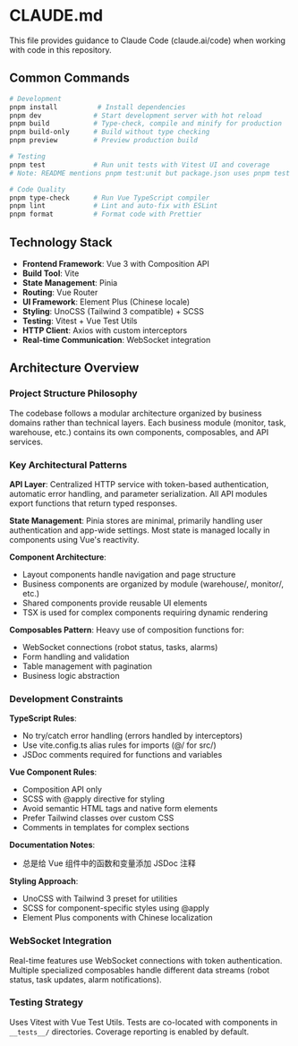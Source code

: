 # CLAUDE.md

This file provides guidance to Claude Code (claude.ai/code) when working with code in this repository.

## Common Commands

```bash
# Development
pnpm install          # Install dependencies
pnpm dev             # Start development server with hot reload
pnpm build           # Type-check, compile and minify for production
pnpm build-only      # Build without type checking
pnpm preview         # Preview production build

# Testing
pnpm test            # Run unit tests with Vitest UI and coverage
# Note: README mentions pnpm test:unit but package.json uses pnpm test

# Code Quality
pnpm type-check      # Run Vue TypeScript compiler
pnpm lint            # Lint and auto-fix with ESLint
pnpm format          # Format code with Prettier
```

## Technology Stack

- **Frontend Framework**: Vue 3 with Composition API
- **Build Tool**: Vite
- **State Management**: Pinia
- **Routing**: Vue Router
- **UI Framework**: Element Plus (Chinese locale)
- **Styling**: UnoCSS (Tailwind 3 compatible) + SCSS
- **Testing**: Vitest + Vue Test Utils
- **HTTP Client**: Axios with custom interceptors
- **Real-time Communication**: WebSocket integration

## Architecture Overview

### Project Structure Philosophy
The codebase follows a modular architecture organized by business domains rather than technical layers. Each business module (monitor, task, warehouse, etc.) contains its own components, composables, and API services.

### Key Architectural Patterns

**API Layer**: Centralized HTTP service with token-based authentication, automatic error handling, and parameter serialization. All API modules export functions that return typed responses.

**State Management**: Pinia stores are minimal, primarily handling user authentication and app-wide settings. Most state is managed locally in components using Vue's reactivity.

**Component Architecture**: 
- Layout components handle navigation and page structure
- Business components are organized by module (warehouse/, monitor/, etc.)
- Shared components provide reusable UI elements
- TSX is used for complex components requiring dynamic rendering

**Composables Pattern**: Heavy use of composition functions for:
- WebSocket connections (robot status, tasks, alarms)
- Form handling and validation
- Table management with pagination
- Business logic abstraction

### Development Constraints

**TypeScript Rules**:
- No try/catch error handling (errors handled by interceptors)
- Use vite.config.ts alias rules for imports (@/ for src/)
- JSDoc comments required for functions and variables

**Vue Component Rules**:
- Composition API only
- SCSS with @apply directive for styling
- Avoid semantic HTML tags and native form elements
- Prefer Tailwind classes over custom CSS
- Comments in templates for complex sections

**Documentation Notes**:
- 总是给 Vue 组件中的函数和变量添加 JSDoc 注释

**Styling Approach**:
- UnoCSS with Tailwind 3 preset for utilities
- SCSS for component-specific styles using @apply
- Element Plus components with Chinese localization

### WebSocket Integration
Real-time features use WebSocket connections with token authentication. Multiple specialized composables handle different data streams (robot status, task updates, alarm notifications).

### Testing Strategy
Uses Vitest with Vue Test Utils. Tests are co-located with components in `__tests__/` directories. Coverage reporting is enabled by default.
